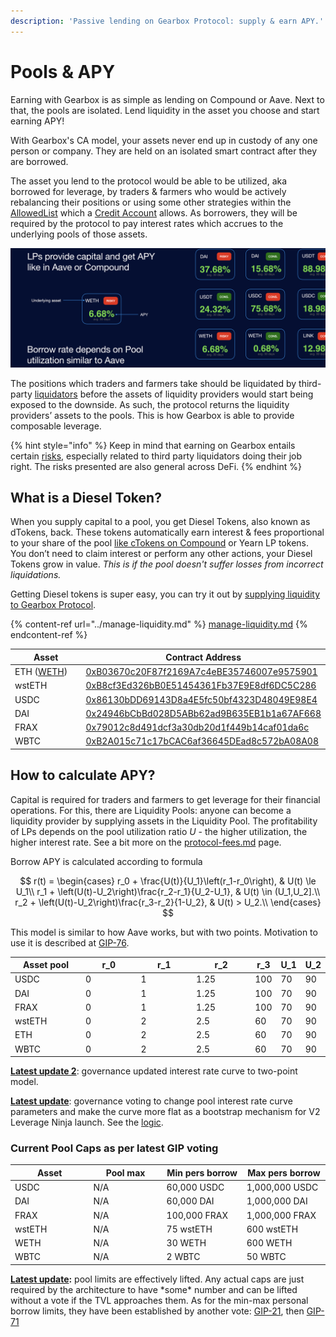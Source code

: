 ```yaml
---
description: 'Passive lending on Gearbox Protocol: supply & earn APY.'
---
```


# Pools & APY

Earning with Gearbox is as simple as lending on Compound or Aave. Next to that, the pools are isolated. Lend liquidity in the asset you choose and start earning APY!&#x20;

With Gearbox's CA model, your assets never end up in custody of any one person or company. They are held on an isolated smart contract after they are borrowed.&#x20;

The asset you lend to the protocol would be able to be utilized, aka borrowed for leverage, by traders & farmers who would be actively rebalancing their positions or using some other strategies within the [AllowedList](../../overview/credit-account/#allowed-list-policy) which a [Credit Account](../../overview/credit-account/) allows. As borrowers, they will be required by the protocol to pay interest rates which accrues to the underlying pools of those assets.&#x20;

![](<../../.gitbook/assets/Screenshot 2021-08-07 at 22.49.25.png>)

The positions which traders and farmers take should be liquidated by third-party [liquidators](../../overview/liquidations/) before the assets of liquidity providers would start being exposed to the downside. As such, the protocol returns the liquidity providers’ assets to the pools. This is how Gearbox is able to provide composable leverage.

{% hint style="info" %}
Keep in mind that earning on Gearbox entails certain [risks](../../risk-and-security/risks-terms.md), especially related to third party liquidators doing their job right. The risks presented are also general across DeFi.&#x20;
{% endhint %}

## What is a Diesel Token?

When you supply capital to a pool, you get Diesel Tokens, also known as dTokens, back. These tokens automatically earn interest & fees proportional to your share of the pool [like cTokens on Compound](https://compound.finance/docs/ctokens) or Yearn LP tokens. You don’t need to claim interest or perform any other actions, your Diesel Tokens grow in value. _This is if the pool doesn't suffer losses from incorrect liquidations._

Getting Diesel tokens is super easy, you can try it out by [supplying liquidity to Gearbox Protocol](../manage-liquidity.md#supplying-liquidity).

{% content-ref url="../manage-liquidity.md" %}
[manage-liquidity.md](../manage-liquidity.md)
{% endcontent-ref %}

<table><thead><tr><th width="244.78357926598557">Asset</th><th>Contract Address</th></tr></thead><tbody><tr><td>ETH (<a href="../../overview/faq.md#why-cant-i-trade-eth-on-dexes-via-wallet-connect">WETH</a>)</td><td><a href="https://etherscan.io/address/0xB03670c20F87f2169A7c4eBE35746007e9575901">0xB03670c20F87f2169A7c4eBE35746007e9575901</a></td></tr><tr><td>wstETH</td><td><a href="https://etherscan.io/address/0xB8cf3Ed326bB0E51454361Fb37E9E8df6DC5C286">0xB8cf3Ed326bB0E51454361Fb37E9E8df6DC5C286</a></td></tr><tr><td>USDC</td><td><a href="https://etherscan.io/address/0x86130bDD69143D8a4E5fc50bf4323D48049E98E4">0x86130bDD69143D8a4E5fc50bf4323D48049E98E4</a></td></tr><tr><td>DAI</td><td><a href="https://etherscan.io/address/0x24946bCbBd028D5ABb62ad9B635EB1b1a67AF668">0x24946bCbBd028D5ABb62ad9B635EB1b1a67AF668</a></td></tr><tr><td>FRAX</td><td><a href="https://etherscan.io/address/0x79012c8d491dcf3a30db20d1f449b14caf01da6c">0x79012c8d491dcf3a30db20d1f449b14caf01da6c</a></td></tr><tr><td>WBTC</td><td><a href="https://etherscan.io/address/0xB2A015c71c17bCAC6af36645DEad8c572bA08A08">0xB2A015c71c17bCAC6af36645DEad8c572bA08A08</a></td></tr></tbody></table>

## How to calculate APY?

Capital is required for traders and farmers to get leverage for their financial operations. For this, there are Liquidity Pools: anyone can become a liquidity provider by supplying assets in the Liquidity Pool. The profitability of LPs depends on the pool utilization ratio _U_ - the higher utilization, the higher interest rate. See a bit more on the [protocol-fees.md](../../overview/protocol-fees.md "mention") page.

Borrow APY is calculated according to formula

$$
r(t) = 
    \begin{cases}
        r_0 + \frac{U(t)}{U_1}\left(r_1-r_0\right), & U(t) \le U_1\\
        r_1 + \left(U(t)-U_2\right)\frac{r_2-r_1}{U_2-U_1}, & U(t) \in (U_1,U_2].\\
        r_2 + \left(U(t)-U_2\right)\frac{r_3-r_2}{1-U_2}, & U(t) > U_2.\\
    \end{cases}
$$

This model is similar to how Aave works, but with two points. Motivation to use it is described at [GIP-76](https://snapshot.org/#/gearbox.eth/proposal/0x78615ba387512748a189cfdc39f1d3a7e835d1ce151b53049e42eff411fbee73).

<table><thead><tr><th width="167">Asset pool</th><th width="150">r_0</th><th width="150">r_1</th><th width="150">r_2</th><th data-type="number">r_3</th><th>U_1</th><th>U_2</th></tr></thead><tbody><tr><td>USDC</td><td>0</td><td>1</td><td>1.25</td><td>100</td><td>70</td><td>90</td></tr><tr><td>DAI</td><td>0</td><td>1</td><td>1.25</td><td>100</td><td>70</td><td>90</td></tr><tr><td>FRAX</td><td>0</td><td>1</td><td>1.25</td><td>100</td><td>70</td><td>90</td></tr><tr><td>wstETH</td><td>0</td><td>2</td><td>2.5</td><td>60</td><td>70</td><td>90</td></tr><tr><td>ETH</td><td>0</td><td>2</td><td>2.5</td><td>60</td><td>70</td><td>90</td></tr><tr><td>WBTC</td><td>0</td><td>2</td><td>2.5</td><td>60</td><td>70</td><td>90</td></tr></tbody></table>

[**Latest update 2**](https://snapshot.org/#/gearbox.eth/proposal/0x78615ba387512748a189cfdc39f1d3a7e835d1ce151b53049e42eff411fbee73): governance updated interest rate curve to two-point model.&#x20;

[**Latest update**](https://gov.gearbox.fi/t/gip-20-update-fees-interest-rate-curves/1571): governance voting to change pool interest rate curve parameters and make the curve more flat as a bootstrap mechanism for V2 Leverage Ninja launch. See the [logic](https://gov.gearbox.fi/t/gip-20-update-fees-interest-rate-curves/1571).

### Current Pool Caps as per latest GIP voting

<table><thead><tr><th width="150">Asset</th><th width="150">Pool max</th><th width="150">Min pers borrow</th><th width="150">Max pers borrow</th></tr></thead><tbody><tr><td>USDC</td><td>N/A</td><td>60,000 USDC</td><td>1,000,000 USDC</td></tr><tr><td>DAI</td><td>N/A</td><td>60,000 DAI</td><td>1,000,000 DAI</td></tr><tr><td>FRAX</td><td>N/A</td><td>100,000 FRAX</td><td>1,000,000 FRAX</td></tr><tr><td>wstETH</td><td>N/A</td><td>75 wstETH</td><td>600 wstETH</td></tr><tr><td>WETH</td><td>N/A</td><td>30 WETH</td><td>600 WETH</td></tr><tr><td>WBTC</td><td>N/A</td><td>2 WBTC</td><td>50 WBTC</td></tr></tbody></table>

[**Latest update**](https://gov.gearbox.fi/t/gip-20-update-fees-interest-rate-curves/1571)**:** pool limits are effectively lifted. Any actual caps are just required by the architecture to have \*some\* number and can be lifted without a vote if the TVL approaches them. As for the min-max personal borrow limits, they have been established by another vote: [GIP-21](https://gov.gearbox.fi/t/gip-21-leverage-ninja-mode-limits-for-v2/1572), then [GIP-71](https://snapshot.org/#/gearbox.eth/proposal/0x6b01ac9fb32ef8004273592a62393ad24db810a0016a62e6ab6498a9c292bdbe)
